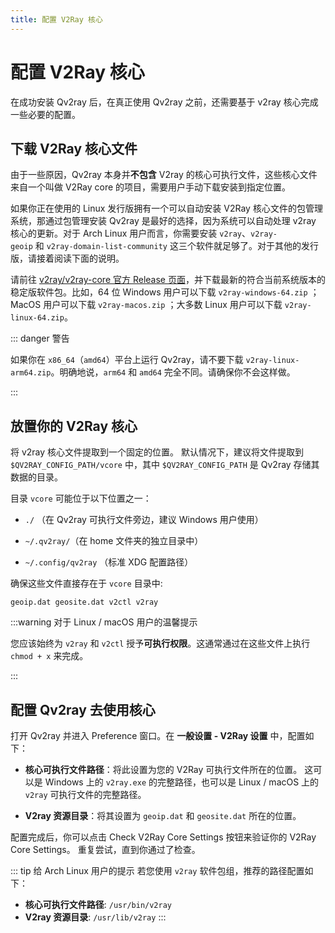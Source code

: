 ```yaml
---
title: 配置 V2Ray 核心
---
```


# 配置 V2Ray 核心

在成功安装 Qv2ray 后，在真正使用 Qv2ray 之前，还需要基于 v2ray 核心完成一些必要的配置。

## 下载 V2Ray 核心文件

由于一些原因，Qv2ray 本身并**不包含** V2ray 的核心可执行文件，这些核心文件来自一个叫做 V2Ray core 的项目，需要用户手动下载安装到指定位置。

如果你正在使用的 Linux 发行版拥有一个可以自动安装 V2Ray 核心文件的包管理系统，那通过包管理安装 Qv2ray 是最好的选择，因为系统可以自动处理 v2ray 核心的更新。对于 Arch Linux 用户而言，你需要安装 `v2ray`、`v2ray-geoip` 和 `v2ray-domain-list-community` 这三个软件就足够了。对于其他的发行版，请接着阅读下面的说明。

请前往 [v2ray/v2ray-core 官方 Release 页面](https://github.com/v2ray/v2ray-core/releases)，并下载最新的符合当前系统版本的稳定版软件包。比如，64 位 Windows 用户可以下载 `v2ray-windows-64.zip` ；MacOS 用户可以下载 `v2ray-macos.zip` ；大多数 Linux 用户可以下载 `v2ray-linux-64.zip`。

::: danger 警告

如果你在 `x86_64`（`amd64`）平台上运行 Qv2ray，请不要下载 `v2ray-linux-arm64.zip`。明确地说，`arm64` 和 `amd64` 完全不同。请确保你不会这样做。

:::

## 放置你的 V2Ray 核心

将 v2ray 核心文件提取到一个固定的位置。 默认情况下，建议将文件提取到 `$QV2RAY_CONFIG_PATH/vcore` 中，其中 `$QV2RAY_CONFIG_PATH` 是 Qv2ray 存储其数据的目录。

目录 `vcore` 可能位于以下位置之一：

- `./` （在 Qv2ray 可执行文件旁边，建议 Windows 用户使用）

- `~/.qv2ray/`（在 home 文件夹的独立目录中）

- `~/.config/qv2ray` （标准 XDG 配置路径）

确保这些文件直接存在于 `vcore` 目录中:

```
geoip.dat geosite.dat v2ctl v2ray
```

:::warning 对于 Linux / macOS 用户的温馨提示

您应该始终为 `v2ray` 和 `v2ctl` 授予**可执行权限**。这通常通过在这些文件上执行 `chmod + x` 来完成。

:::

## 配置 Qv2ray 去使用核心

打开 Qv2ray 并进入 Preference 窗口。在 **一般设置 - V2Ray 设置** 中，配置如下：

- **核心可执行文件路径**：将此设置为您的 V2Ray 可执行文件所在的位置。 这可以是 Windows 上的 `v2ray.exe` 的完整路径，也可以是 Linux / macOS 上的 `v2ray` 可执行文件的完整路径。

- **V2ray 资源目录**：将其设置为 `geoip.dat` 和 `geosite.dat` 所在的位置。

配置完成后，你可以点击 Check V2Ray Core Settings 按钮来验证你的 V2Ray Core Settings。 重复尝试，直到你通过了检查。

::: tip 给 Arch Linux 用户的提示
若您使用 `v2ray` 软件包组，推荐的路径配置如下：
* **核心可执行文件路径**: `/usr/bin/v2ray`
* **V2ray 资源目录**: `/usr/lib/v2ray`
:::